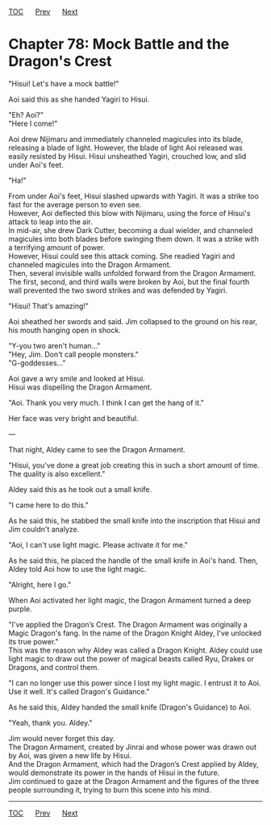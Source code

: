 [TOC](../readme.md)&nbsp;&nbsp;&nbsp;&nbsp;&nbsp;&nbsp;[Prev](section_0010.md)&nbsp;&nbsp;&nbsp;&nbsp;&nbsp;&nbsp;[Next](section_0012.md)



# Chapter 78: Mock Battle and the Dragon's Crest

"Hisui! Let's have a mock battle!"  
  
Aoi said this as she handed Yagiri to Hisui.  
  
"Eh? Aoi?"  
"Here I come!"  
  
Aoi drew Nijimaru and immediately channeled magicules into its blade,
releasing a blade of light. However, the blade of light Aoi released was
easily resisted by Hisui. Hisui unsheathed Yagiri, crouched low, and
slid under Aoi's feet.  
  
"Ha!"  
  
From under Aoi's feet, Hisui slashed upwards with Yagiri. It was a
strike too fast for the average person to even see.  
However, Aoi deflected this blow with Nijimaru, using the force of
Hisui's attack to leap into the air.  
In mid-air, she drew Dark Cutter, becoming a dual wielder, and channeled
magicules into both blades before swinging them down. It was a strike
with a terrifying amount of power.  
However, Hisui could see this attack coming. She readied Yagiri and
channeled magicules into the Dragon Armament.  
Then, several invisible walls unfolded forward from the Dragon Armament.
The first, second, and third walls were broken by Aoi, but the final
fourth wall prevented the two sword strikes and was defended by
Yagiri.  
  
"Hisui! That's amazing!"  
  
Aoi sheathed her swords and said. Jim collapsed to the ground on his
rear, his mouth hanging open in shock.  
  
"Y-you two aren't human..."  
"Hey, Jim. Don't call people monsters."  
"G-goddesses..."  
  
Aoi gave a wry smile and looked at Hisui.  
Hisui was dispelling the Dragon Armament.  
  
"Aoi. Thank you very much. I think I can get the hang of it."  
  
Her face was very bright and beautiful.  
  
—  
  
That night, Aldey came to see the Dragon Armament.  
  
"Hisui, you've done a great job creating this in such a short amount of
time. The quality is also excellent."  
  
Aldey said this as he took out a small knife.  
  
"I came here to do this."  
  
As he said this, he stabbed the small knife into the inscription that
Hisui and Jim couldn't analyze.  
  
"Aoi, I can't use light magic. Please activate it for me."  
  
As he said this, he placed the handle of the small knife in Aoi's hand.
Then, Aldey told Aoi how to use the light magic.  
  
"Alright, here I go."  
  
When Aoi activated her light magic, the Dragon Armament turned a deep
purple.  
  
"I've applied the Dragon’s Crest. The Dragon Armament was originally a
Magic Dragon's fang. In the name of the Dragon Knight Aldey, I've
unlocked its true power."  
This was the reason why Aldey was called a Dragon Knight. Aldey could
use light magic to draw out the power of magical beasts called Ryu,
Drakes or Dragons, and control them.  
  
"I can no longer use this power since I lost my light magic. I entrust
it to Aoi. Use it well. It's called Dragon's Guidance."  
  
As he said this, Aldey handed the small knife (Dragon's Guidance) to
Aoi.  
  
"Yeah, thank you. Aldey."  
  
Jim would never forget this day.  
The Dragon Armament, created by Jinrai and whose power was drawn out by
Aoi, was given a new life by Hisui.  
And the Dragon Armament, which had the Dragon’s Crest applied by Aldey,
would demonstrate its power in the hands of Hisui in the future.  
Jim continued to gaze at the Dragon Armament and the figures of the
three people surrounding it, trying to burn this scene into his mind.  
  
  
  


---
[TOC](../readme.md)&nbsp;&nbsp;&nbsp;&nbsp;&nbsp;&nbsp;[Prev](section_0010.md)&nbsp;&nbsp;&nbsp;&nbsp;&nbsp;&nbsp;[Next](section_0012.md)

